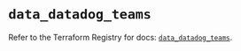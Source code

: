# `data_datadog_teams`

Refer to the Terraform Registry for docs: [`data_datadog_teams`](https://registry.terraform.io/providers/datadog/datadog/3.59.0/docs/data-sources/teams).

